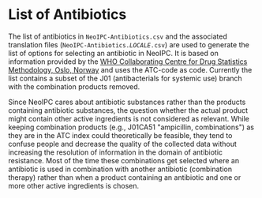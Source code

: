 # List of Antibiotics

The list of antibiotics in `NeoIPC-Antibiotics.csv` and the associated translation files (`NeoIPC-Antibiotics.`*`LOCALE`*`.csv`) are used to generate the list of options for selecting an antibiotic in NeoIPC.
It is based on information provided by the [WHO Collaborating Centre for Drug Statistics Methodology, Oslo, Norway](https://www.whocc.no/) and uses the ATC-code as code.
Currently the list contains a subset of the J01 (antibacterials for systemic use) branch with the combination products removed.

Since NeoIPC cares about antibiotic substances rather than the products containing antibiotic substances, the question whether the actual product might contain other active ingredients is not considered as relevant.
While keeping combination products (e.g., J01CA51 "ampicillin, combinations") as they are in the ATC index could theoretically be feasible, they tend to confuse people and decrease the quality of the collected data without increasing the resolution of information in the domain of antibiotic resistance.
Most of the time these combinations get selected where an antibiotic is used in combination with another antibiotic (combination therapy) rather than when a product containing an antibiotic and one or more other active ingredients is chosen.
